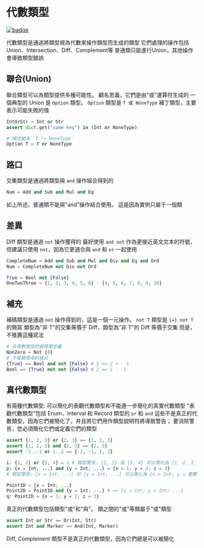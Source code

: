 # 代數類型

[![badge](https://img.shields.io/endpoint.svg?url=https%3A%2F%2Fgezf7g7pd5.execute-api.ap-northeast-1.amazonaws.com%2Fdefault%2Fsource_up_to_date%3Fowner%3Derg-lang%26repos%3Derg%26ref%3Dmain%26path%3Ddoc/EN/syntax/type/13_algebraic.md%26commit_hash%3Dc120700585fdb1d655255c8e2817bb13cc8d369e)](https://gezf7g7pd5.execute-api.ap-northeast-1.amazonaws.com/default/source_up_to_date?owner=erg-lang&repos=erg&ref=main&path=doc/EN/syntax/type/13_algebraic.md&commit_hash=c120700585fdb1d655255c8e2817bb13cc8d369e)

代數類型是通過將類型視為代數來操作類型而生成的類型
它們處理的操作包括Union、Intersection、Diff、Complement等
普通類只能進行Union，其他操作會導致類型錯誤

## 聯合(Union)

聯合類型可以為類型提供多種可能性。 顧名思義，它們是由"或"運算符生成的
一個典型的 Union 是 `Option` 類型。 `Option` 類型是 `T 或 NoneType` 補丁類型，主要表示可能失敗的值

```python
IntOrStr = Int or Str
assert dict.get("some key") in (Int or NoneType)

# 隱式變為 `T != NoneType`
Option T = T or NoneType
```

## 路口

交集類型是通過將類型與 `and` 操作組合得到的

```python
Num = Add and Sub and Mul and Eq
```

如上所述，普通類不能與"and"操作結合使用。 這是因為實例只屬于一個類

## 差異

Diff 類型是通過 `not` 操作獲得的
最好使用 `and not` 作為更接近英文文本的符號，但建議只使用 `not`，因為它更適合與 `and` 和 `or` 一起使用

```python
CompleteNum = Add and Sub and Mul and Div and Eq and Ord
Num = CompleteNum not Div not Ord

True = Bool not {False}
OneTwoThree = {1, 2, 3, 4, 5, 6} - {4, 5, 6, 7, 8, 9, 10}
```

## 補充

補碼類型是通過 `not` 操作得到的，這是一個一元操作。 `not T` 類型是 `{=} not T` 的簡寫
類型為"非 T"的交集等價于 Diff，類型為"非 T"的 Diff 等價于交集
但是，不推薦這種寫法

```python
# 非零數類型的最簡單定義
NonZero = Not {0}
# 不推薦使用的樣式
{True} == Bool and not {False} # 1 == 2 + - 1
Bool == {True} not not {False} # 2 == 1 - -1
```

## 真代數類型

有兩種代數類型: 可以簡化的表觀代數類型和不能進一步簡化的真實代數類型
"表觀代數類型"包括 Enum、Interval 和 Record 類型的 `or` 和 `and`
這些不是真正的代數類型，因為它們被簡化了，并且將它們用作類型說明符將導致警告； 要消除警告，您必須簡化它們或定義它們的類型

```python
assert {1, 2, 3} or {2, 3} == {1, 2, 3}
assert {1, 2, 3} and {2, 3} == {2, 3}
assert -2..-1 or 1..2 == {-2, -1, 1, 2}

i: {1, 2} or {3, 4} = 1 # 類型警告: {1, 2} 或 {3, 4} 可以簡化為 {1, 2, 3, 4}
p: {x = Int, ...} and {y = Int; ...} = {x = 1; y = 2; z = 3}
# 類型警告: {x = Int, ...} 和 {y = Int; ...} 可以簡化為 {x = Int; y = 整數； ...}

Point1D = {x = Int; ...}
Point2D = Point1D and {y = Int; ...} # == {x = Int; y = Int; ...}
q: Point2D = {x = 1; y = 2; z = 3}
```

真正的代數類型包括類型"或"和"與"。 類之間的"或"等類屬于"或"類型

```python
assert Int or Str == Or(Int, Str)
assert Int and Marker == And(Int, Marker)
```

Diff, Complement 類型不是真正的代數類型，因為它們總是可以被簡化
